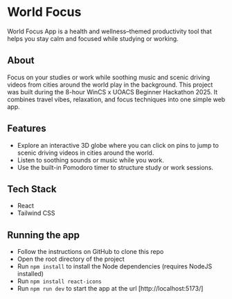 # World Focus
World Focus App is a health and wellness–themed productivity tool that helps you stay calm and focused while studying or working.

## About
Focus on your studies or work while soothing music and scenic driving videos from cities around the world play in the background. This project was built during the 8-hour WinCS x UOACS Beginner Hackathon 2025. It combines travel vibes, relaxation, and focus techniques into one simple web app.

## Features
- Explore an interactive 3D globe where you can click on pins to jump to scenic driving videos in cities around the world.
- Listen to soothing sounds or music while you work.
- Use the built-in Pomodoro timer to structure study or work sessions.

## Tech Stack
- React
- Tailwind CSS
  
## Running the app
- Follow the instructions on GitHub to clone this repo
- Open the root directory of the project
- Run `npm install` to install the Node dependencies (requires NodeJS installed)
- Run `npm install react-icons`
- Run `npm run dev` to start the app at the url [http://localhost:5173/]
